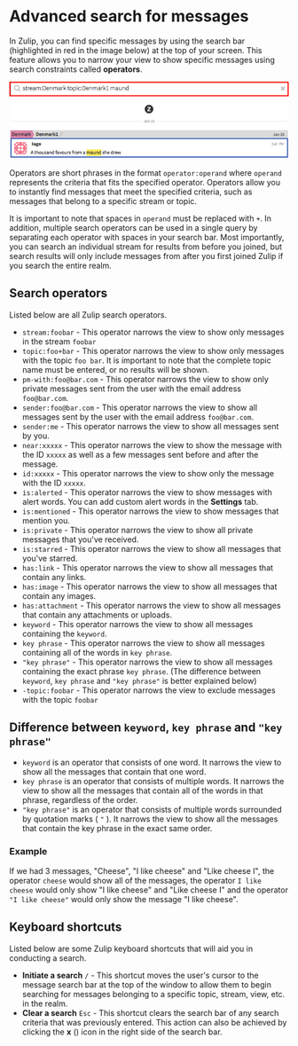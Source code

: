 # Advanced search for messages

In Zulip, you can find specific messages by using the search bar
(highlighted in red in the image below) at the top of your
screen. This feature allows you to narrow your view to show specific
messages using search constraints called **operators**.

![Search bar](/static/images/help/search-bar.png)

Operators are short phrases in the format `operator:operand` where
`operand` represents the criteria that fits the specified
operator. Operators allow you to instantly find messages that meet the
specified criteria, such as messages that belong to a specific stream
or topic.

It is important to note that spaces in `operand` must be replaced with
`+`. In addition, multiple search operators can be used in a single
query by separating each operator with spaces in your search bar. Most
importantly, you can search an individual stream for results from
before you joined, but search results will only include messages from
after you first joined Zulip if you search the entire realm.

## Search operators

Listed below are all Zulip search operators.

* `stream:foobar` - This operator narrows the view to show only
  messages in the stream `foobar`
* `topic:foo+bar` - This operator narrows the view to show only
  messages with the topic `foo bar`. It is important to note that the
  complete topic name must be entered, or no results will be shown.
* `pm-with:foo@bar.com` - This operator narrows the view to show only
  private messages sent from the user with the email address
  `foo@bar.com`.
* `sender:foo@bar.com` - This operator narrows the view to show all
  messages sent by the user with the email address `foo@bar.com`.
* `sender:me` - This operator narrows the view to show all messages sent by you.
* `near:xxxxx` - This operator narrows the view to show the message
  with the ID `xxxxx` as well as a few messages sent before and after
  the message.
* `id:xxxxx` - This operator narrows the view to show only the message with the ID `xxxxx`.
* `is:alerted` - This operator narrows the view to show messages with
  alert words. You can add custom alert words in the **Settings** tab.
* `is:mentioned` - This operator narrows the view to show messages that mention you.
* `is:private` - This operator narrows the view to show all private messages that you've received.
* `is:starred` - This operator narrows the view to show all messages that you've starred.
* `has:link` - This operator narrows the view to show all messages that contain any links.
* `has:image` - This operator narrows the view to show all messages that contain any images.
* `has:attachment` - This operator narrows the view to show all messages that contain any attachments or uploads.
* `keyword` - This operator narrows the view to show all messages containing the `keyword`.
* `key phrase` - This operator narrows the view to show all messages containing all of the words in `key phrase`.
* `"key phrase"` - This operator narrows the view to show all messages containing the exact phrase `key phrase`.
(The difference between `keyword`, `key phrase` and `"key phrase"` is better explained below)
* `-topic:foobar` - This operator narrows the view to exclude messages with the topic `foobar`

## Difference between `keyword`, `key phrase` and `"key phrase"`

* `keyword` is an operator that consists of one word. It narrows the view to show all the messages that contain
that one word.
* `key phrase` is an operator that consists of multiple words. It narrows the view to show all the messages that
contain all of the words in that phrase, regardless of the order.
* `"key phrase"` is an operator that consists of multiple words surrounded by quotation marks ( `"` ). It narrows
the view to show all the messages that contain the key phrase in the exact same order.

### Example

If we had 3 messages, "Cheese", "I like cheese" and "Like cheese I", the operator `cheese` would show all of the
messages, the operator `I like cheese` would only show "I like cheese" and "Like cheese I" and the operator
`"I like cheese"` would only show the message "I like cheese".


## Keyboard shortcuts

Listed below are some Zulip keyboard shortcuts that will aid you in conducting a search.

* **Initiate a search** `/` - This shortcut moves the user's cursor to
  the message search bar at the top of the window to allow them to
  begin searching for messages belonging to a specific topic, stream,
  view, etc. in the realm.
* **Clear a search** `Esc` - This shortcut clears the search bar of
  any search criteria that was previously entered. This action can
  also be achieved by clicking the **x**
  (<i class="icon-vector-remove"></i>) icon in the right side of the
  search bar.
